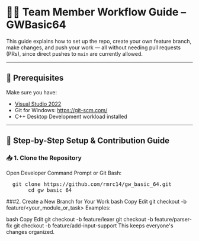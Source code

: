 # 👨‍💻 Team Member Workflow Guide – GWBasic64

This guide explains how to set up the repo, create your own feature branch, make changes, and push your work — all without needing pull requests (PRs), since direct pushes to `main` are currently allowed.

---

## 🔧 Prerequisites

Make sure you have:
- [Visual Studio 2022](https://visualstudio.microsoft.com/)
- Git for Windows: https://git-scm.com/
- C++ Desktop Development workload installed

---

## 🧭 Step-by-Step Setup & Contribution Guide

### 📥 1. Clone the Repository

Open Developer Command Prompt or Git Bash:

<pre>  git clone https://github.com/rmrc14/gw_basic_64.git 
       cd gw_basic_64  </pre>

###2. Create a New Branch for Your Work
bash
Copy
Edit
git checkout -b feature/<your_module_or_task>
Examples:

bash
Copy
Edit
git checkout -b feature/lexer
git checkout -b feature/parser-fix
git checkout -b feature/add-input-support
This keeps everyone's changes organized.
